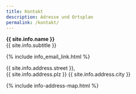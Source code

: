 ```yaml
---
title: Kontakt
description: Adresse und Ortsplan
permalink: /kontakt/
---
```


**{{ site.info.name }}**<br>
{{ site.info.subtitle }}

{% include info_email_link.html %}

{{ site.info.address.street }},<br>
{{ site.info.address.plz }} {{ site.info.address.city }}

{% include info-address-map.html %}
